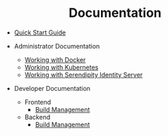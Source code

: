 <h1 align="center">Documentation</h1>

* [Quick Start Guide](./quick-start-guide.md)
  
* Administrator Documentation
  * [Working with Docker](../backend/docs/administrator/docker.md)
  * [Working with Kubernetes](../backend/docs/administrator/kubernetes.md)
  * [Working with Serendipity Identity Server](../backend/docs/administrator/serendipity-identity-server.md)
* Developer Documentation
  * Frontend
    * [Build Management](../frontend/docs/developer/build-management.md)
  * Backend
    * [Build Management](../backend/docs/developer/build-management.md)
